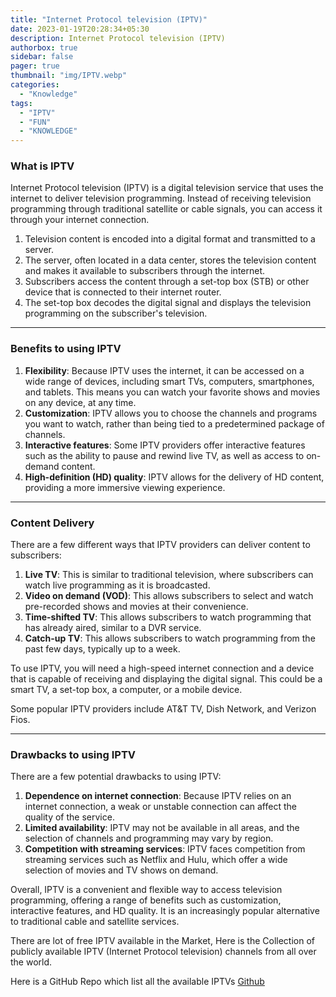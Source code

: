 ```yaml
---
title: "Internet Protocol television (IPTV)"
date: 2023-01-19T20:28:34+05:30
description: Internet Protocol television (IPTV)
authorbox: true
sidebar: false
pager: true
thumbnail: "img/IPTV.webp"
categories:
  - "Knowledge"
tags:
  - "IPTV"
  - "FUN"
  - "KNOWLEDGE"
---
```


### What is IPTV

Internet Protocol television (IPTV) is a digital television service that uses the internet to deliver television programming. Instead of receiving television programming through traditional satellite or cable signals, you can access it through your internet connection.

1. Television content is encoded into a digital format and transmitted to a server.
2. The server, often located in a data center, stores the television content and makes it available to subscribers through the internet.
3. Subscribers access the content through a set-top box (STB) or other device that is connected to their internet router.
4. The set-top box decodes the digital signal and displays the television programming on the subscriber's television.

---

### Benefits to using IPTV

1. **Flexibility**: Because IPTV uses the internet, it can be accessed on a wide range of devices, including smart TVs, computers, smartphones, and tablets. This means you can watch your favorite shows and movies on any device, at any time.
2. **Customization**: IPTV allows you to choose the channels and programs you want to watch, rather than being tied to a predetermined package of channels.
3. **Interactive features**: Some IPTV providers offer interactive features such as the ability to pause and rewind live TV, as well as access to on-demand content.
4. **High-definition (HD) quality**: IPTV allows for the delivery of HD content, providing a more immersive viewing experience.

---

### Content Delivery

There are a few different ways that IPTV providers can deliver content to subscribers:

1. **Live TV**: This is similar to traditional television, where subscribers can watch live programming as it is broadcasted.
2. **Video on demand (VOD)**: This allows subscribers to select and watch pre-recorded shows and movies at their convenience.
3. **Time-shifted TV**: This allows subscribers to watch programming that has already aired, similar to a DVR service.
4. **Catch-up TV**: This allows subscribers to watch programming from the past few days, typically up to a week.

To use IPTV, you will need a high-speed internet connection and a device that is capable of receiving and displaying the digital signal. This could be a smart TV, a set-top box, a computer, or a mobile device.

Some popular IPTV providers include AT&T TV, Dish Network, and Verizon Fios.

---

### Drawbacks to using IPTV
There are a few potential drawbacks to using IPTV:

1. **Dependence on internet connection**: Because IPTV relies on an internet connection, a weak or unstable connection can affect the quality of the service.
2. **Limited availability**: IPTV may not be available in all areas, and the selection of channels and programming may vary by region.
2. **Competition with streaming services**: IPTV faces competition from streaming services such as Netflix and Hulu, which offer a wide selection of movies and TV shows on demand.

Overall, IPTV is a convenient and flexible way to access television programming, offering a range of benefits such as customization, interactive features, and HD quality. It is an increasingly popular alternative to traditional cable and satellite services.

There are lot of free IPTV available in the Market, Here is the Collection of publicly available IPTV (Internet Protocol television) channels from all over the world.

Here is a GitHub Repo which list all the available IPTVs
[Github](https://github.com/iptv-org/iptv)